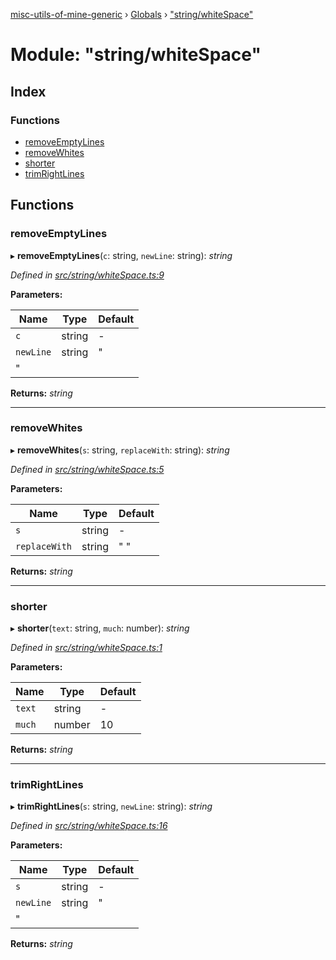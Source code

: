 [misc-utils-of-mine-generic](../README.md) › [Globals](../globals.md) › ["string/whiteSpace"](_string_whitespace_.md)

# Module: "string/whiteSpace"

## Index

### Functions

* [removeEmptyLines](_string_whitespace_.md#removeemptylines)
* [removeWhites](_string_whitespace_.md#removewhites)
* [shorter](_string_whitespace_.md#shorter)
* [trimRightLines](_string_whitespace_.md#trimrightlines)

## Functions

###  removeEmptyLines

▸ **removeEmptyLines**(`c`: string, `newLine`: string): *string*

*Defined in [src/string/whiteSpace.ts:9](https://github.com/cancerberoSgx/misc-utils-of-mine/blob/a1f5608/misc-utils-of-mine-generic/src/string/whiteSpace.ts#L9)*

**Parameters:**

Name | Type | Default |
------ | ------ | ------ |
`c` | string | - |
`newLine` | string | "
" |

**Returns:** *string*

___

###  removeWhites

▸ **removeWhites**(`s`: string, `replaceWith`: string): *string*

*Defined in [src/string/whiteSpace.ts:5](https://github.com/cancerberoSgx/misc-utils-of-mine/blob/a1f5608/misc-utils-of-mine-generic/src/string/whiteSpace.ts#L5)*

**Parameters:**

Name | Type | Default |
------ | ------ | ------ |
`s` | string | - |
`replaceWith` | string | " " |

**Returns:** *string*

___

###  shorter

▸ **shorter**(`text`: string, `much`: number): *string*

*Defined in [src/string/whiteSpace.ts:1](https://github.com/cancerberoSgx/misc-utils-of-mine/blob/a1f5608/misc-utils-of-mine-generic/src/string/whiteSpace.ts#L1)*

**Parameters:**

Name | Type | Default |
------ | ------ | ------ |
`text` | string | - |
`much` | number | 10 |

**Returns:** *string*

___

###  trimRightLines

▸ **trimRightLines**(`s`: string, `newLine`: string): *string*

*Defined in [src/string/whiteSpace.ts:16](https://github.com/cancerberoSgx/misc-utils-of-mine/blob/a1f5608/misc-utils-of-mine-generic/src/string/whiteSpace.ts#L16)*

**Parameters:**

Name | Type | Default |
------ | ------ | ------ |
`s` | string | - |
`newLine` | string | "
" |

**Returns:** *string*
